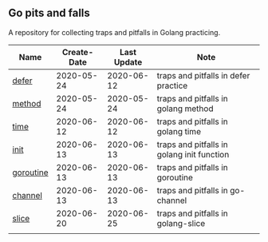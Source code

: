 ## Go pits and falls

A repository for collecting traps and pitfalls in Golang practicing.

| Name                                                         | Create-Date | Last Update | Note                                       |
| ------------------------------------------------------------ | ----------- | ----------- | ------------------------------------------ |
| [defer](https://github.com/JasonkayZK/go_pits_and_falls/tree/defer) | 2020-05-24  | 2020-06-12  | traps and pitfalls in defer practice       |
| [method](https://github.com/JasonkayZK/go_pits_and_falls/tree/method) | 2020-05-24  | 2020-05-24  | traps and pitfalls in golang method        |
| [time](https://github.com/JasonkayZK/go_traps_and_pitfalls/tree/time) | 2020-06-12  | 2020-06-12  | traps and pitfalls in golang time          |
| [init](https://github.com/JasonkayZK/go_traps_and_pitfalls/tree/init) | 2020-06-13  | 2020-06-13  | traps and pitfalls in golang init function |
| [goroutine](https://github.com/JasonkayZK/go_traps_and_pitfalls/tree/goroutine) | 2020-06-13  | 2020-06-13  | traps and pitfalls in goroutine            |
| [channel](https://github.com/JasonkayZK/go_traps_and_pitfalls/tree/channel) | 2020-06-13  | 2020-06-13  | traps and pitfalls in go-channel           |
| [slice](https://github.com/JasonkayZK/go_traps_and_pitfalls/tree/slice) | 2020-06-20  | 2020-06-25 | traps and pitfalls in golang-slice         |
|                                                              |             |             |                                            |

